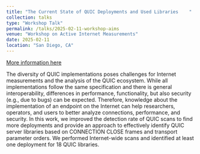 ```yaml
---
title: "The Current State of QUIC Deployments and Used Libraries	"
collection: talks
type: "Workshop Talk"
permalink: /talks/2025-02-11-workshop-aims
venue: "Workshop on Active Internet Measurements"
date: 2025-02-11
location: "San Diego, CA"
---
```


[More information here](https://www.caida.org/workshops/aims/2502/)

The diversity of QUIC implementations poses challenges for Internet measurements and the analysis of the QUIC ecosystem. While all implementations follow the same specification and there is general interoperability, differences in performance, functionality, but also security (e.g., due to bugs) can be expected. Therefore, knowledge about the implementation of an endpoint on the Internet can help researchers,
operators, and users to better analyze connections, performance, and security. In this work, we improved the detection rate of QUIC scans to find more deployments and provide an approach to effectively identify
QUIC server libraries based on CONNECTION CLOSE frames and transport parameter orders. We performed Internet-wide scans and identified at least one deployment for 18 QUIC libraries.
